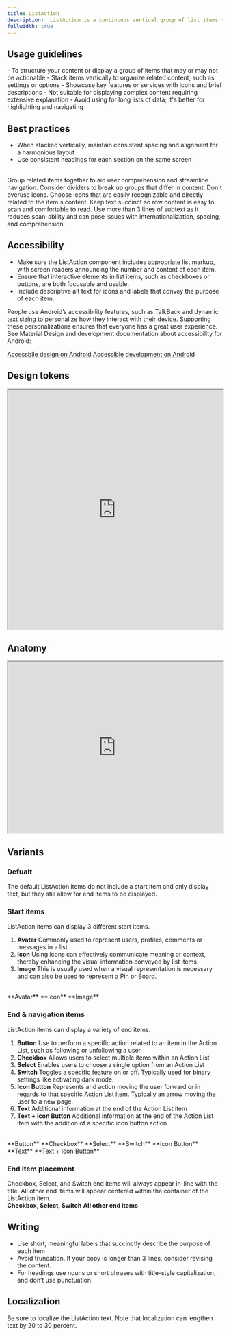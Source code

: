 ```yaml
---
title: ListAction
description:  ListAction is a continuous vertical group of list items that can include text, icons, images, and actions.
fullwidth: true
---
```


<ImgContainer padding="standard" src="https://i.pinimg.com/originals/fa/ed/13/faed13155b1e48a5a7c9d4ec97d07bcd.png" alt="An example of the ListAction component"/>

## Usage guidelines

<TwoCol>
  <Group>
    <Do title="When to use" />
      - To structure your content or display a group of items that may or may not be actionable
      - Stack items vertically to organize related content, such as settings or options
      - Showcase key features or services with icons and brief descriptions
  </Group>
  <Group>
  <Dont title="When not to use" />
     - Not suitable for displaying complex content requiring extensive explanation
     - Avoid using for long lists of data; it's better for highlighting and navigating
  </Group>
</TwoCol>

## Best practices
- When stacked vertically, maintain consistent spacing and alignment for a harmonious layout
- Use consistent headings for each section on the same screen
<br/>
<TwoCol>
  <Group>
    <ImgContainer src="https://i.pinimg.com/originals/83/7d/15/837d15ca2ef97d8fd53beffb49e59d75.png" alt="Example of grouped ListAction items. For example, message settings under the heading - Messages."/>
    <Do title="Do" />
    Group related items together to aid user comprehension and streamline navigation. Consider dividers to break up groups that differ in content.
  </Group>
  <Group>
    <ImgContainer src="https://i.pinimg.com/originals/46/02/d7/4602d76785e40fd1336c932e872c610f.png" alt="Example of two ListAction items with accompanying icons"/>
    <Dont title="Don't" />
    Don't overuse icons. Choose icons that are easily recognizable and directly related to the item's content.
  </Group>
  <Group>
    <ImgContainer src="https://i.pinimg.com/originals/aa/f1/72/aaf172e0437be4f9b94c9689212d5271.png" alt="Two ListAction items with short and clear copy."/>
    <Do title="Do" />
    Keep text succinct so row content is easy to scan and comfortable to read.
  </Group>
  <Group>
    <ImgContainer src="https://i.pinimg.com/originals/7a/68/4b/7a684b1b7c6362a03f4ac75b69c914ad.png" alt="An ListAction item with four lines or complex copy"/>
    <Dont title="Don't" />
    Use more than 3 lines of subtext as it reduces scan-ability and can pose issues with internationalization, spacing, and comprehension.
  </Group>
</TwoCol>

## Accessibility

- Make sure the ListAction component includes appropriate list markup, with screen readers announcing the number and content of each item.
- Ensure that interactive elements in list items, such as checkboxes or buttons, are both focusable and usable.
- Include descriptive alt text for icons and labels that convey the purpose of each item. 

People use Android’s accessibility features, such as TalkBack and dynamic text sizing to personalize how they interact with their device. Supporting these personalizations ensures that everyone has a great user experience. See Material Design and development documentation about accessibility for Android:

[Accessbile design on Android](https://material.io/design/usability/accessibility.html#understanding-accessibility)
[Accessible development on Android](https://developer.android.com/guide/topics/ui/accessibility)

## Design tokens
<iframe style={{border:0}} width="100%" height="560" src="https://www.figma.com/embed?embed_host=share&url=https%3A%2F%2Fwww.figma.com%2Ffile%2FREw1COFYAktmVWrUBh3Ov8%2FGestalt-for-Android%3Ftype%3Ddesign%26node-id%3D44003%253A3915%26mode%3Ddesign%26t%3DKBAAziRKxCsWLU6g-1" allowFullScreen></iframe>

## Anatomy
<iframe style={{border:0}} width="100%" height="400" src="https://www.figma.com/embed?embed_host=share&url=https%3A%2F%2Fwww.figma.com%2Ffile%2FREw1COFYAktmVWrUBh3Ov8%2FGestalt-for-Android%3Ftype%3Ddesign%26node-id%3D44007%253A1318%26mode%3Ddesign%26t%3DKBAAziRKxCsWLU6g-1" allowFullScreen></iframe>


## Variants

### Defualt

The default ListAction items do not include a start item and only display text, but they still allow for end items to be displayed.
<br/>
<ImgContainer src="https://i.pinimg.com/originals/1a/4f/2a/1a4f2a0b067c8a28e77be8628c18f534.png" alt="An example of the Action List component"/>

### Start items

ListAction items can display 3 different start items.

1. **Avatar**
  Commonly used to represent users, profiles, comments or messages in a list.
2. **Icon**
  Using icons can effectively communicate meaning or context, thereby enhancing the visual information conveyed by list items.
3. **Image**
  This is usually used when a visual representation is necessary and can also be used to represent a Pin or Board.
<br/>
<TwoCol>
  <Group>
    <ImgContainer src="https://i.pinimg.com/originals/48/18/2e/48182e695cf7c4e32ed5694c243af6d9.png" alt="An ListAction item for the user Sarah Smith, inluding her follower count and a follow button."/>
    **Avatar**
  </Group>
  <Group>
    <ImgContainer src="https://i.pinimg.com/originals/3e/ff/88/3eff88ac1697b81ad702f04c38c17314.png" alt="An ListAction item with content about search privacy and a search icon."/>
   **Icon**
  </Group>
  <Group>
    <ImgContainer src="https://i.pinimg.com/originals/0d/20/a5/0d20a53c81bf2ec60ca5f02c3e3e5bf7.png" alt="An ListAction item for a board with a switch end item."/>
   **Image**
  </Group>
</TwoCol>

### End & navigation items

ListAction items can display a variety of end items.

1. **Button**
  Use to perform a specific action related to an item in the Action List, such as following or unfollowing a user.
2. **Checkbox**
  Allows users to select multiple items within an Action List
3. **Select**
  Enables users to choose a single option from an Action List
4. **Switch**
  Toggles a specific feature on or off. Typically used for binary settings like activating dark mode.
5. **Icon Button**
  Represents and action moving the user forward or in regards to that specific Action List item. Typically an arrow moving the user to a new page.
6. **Text**
  Additional information at the end of the Action List item
7. **Text + Icon Button**
  Additional information at the end of the Action List item with the addition of a specific icon button action
<br/>
<TwoCol>
  <Group>
    <ImgContainer src="https://i.pinimg.com/originals/7c/98/c8/7c98c85940868b958f6ac7979500c3bd.png" alt="An ListAction showing users and buttons to follow them."/>
    **Button**
  </Group>
  <Group>
    <ImgContainer src="https://i.pinimg.com/originals/3e/85/d6/3e85d6e1e27e946d796fd8c5ca3c182d.png" alt="An ListAction showing interest options and a multiple choice checkbox selection."/>
   **Checkbox**
  </Group>
  <Group>
    <ImgContainer src="https://i.pinimg.com/originals/87/1b/06/871b06a702d5e8a2d518a025ce010699.png" alt="An ListAction showing a menu of links to further information."/>
   **Select**
  </Group>
  <Group>
    <ImgContainer src="https://i.pinimg.com/originals/d6/81/c4/d681c4c7af5babf43d803e9833ed72ea.png" alt="An ListAction showing a list of selctable items."/>
   **Switch**
  </Group>
  <Group>
    <ImgContainer src="https://i.pinimg.com/originals/b2/a3/44/b2a344d4f583e04cd286c8b9d14a6d57.png" alt="An ListAction with switches for each item."/>
   **Icon Button**
  </Group>
  <Group>
    <ImgContainer src="https://i.pinimg.com/originals/22/c6/00/22c6002ca3430a1818480b5aaf409029.png" alt="An ListAction with a list of users and their follower count."/>
   **Text**
  </Group>
  <Group>
    <ImgContainer src="https://i.pinimg.com/originals/fa/88/52/fa88528c967ab1439c2ce4616412cb9b.png" alt="An ListAction with email and password settings links."/>
   **Text + Icon Button**
  </Group>
</TwoCol>

### End item placement

Checkbox, Select, and Switch end items will always appear in-line with the title. All other end items will appear centered within the container of the ListAction item. 
<br/>
<TwoCol>
  <Group>
    <ImgContainer src="https://i.pinimg.com/originals/1c/c4/23/1cc423920f6cfa5db000f99df527ec4b.png" alt="An ListAction showing users and buttons to follow them."/>
    **Checkbox, Select, Switch**
  </Group>
  <Group>
    <ImgContainer src="https://i.pinimg.com/originals/39/a3/2c/39a32c9159f8a8b1197a777201e6e878.png" alt="An ListAction showing interest options and a multiple choice checkbox selection."/>
   **All other end items**
  </Group>
  </TwoCol>

## Writing
- Use short, meaningful labels that succinctly describe the purpose of each item
- Avoid truncation. If your copy is longer than 3 lines, consider revising the content.
- For headings use nouns or short phrases with title-style capitalization, and don’t use punctuation. 

## Localization
Be sure to localize the ListAction text. Note that localization can lengthen text by 20 to 30 percent.
<br/>
<ImgContainer padding="standard" src="https://i.pinimg.com/originals/92/a5/8b/92a58b2f91f0c3bf74c6c3bfb06f19a9.png" alt="An ActionList example reversed to reflect the location."/>